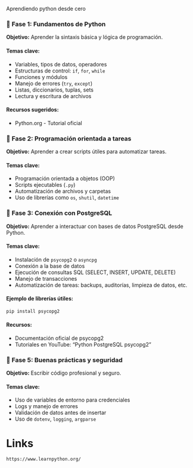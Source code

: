 Aprendiendo python desde cero

### 🧭 **Fase 1: Fundamentos de Python**
**Objetivo:** Aprender la sintaxis básica y lógica de programación.

#### Temas clave:
- Variables, tipos de datos, operadores
- Estructuras de control: `if`, `for`, `while`
- Funciones y módulos
- Manejo de errores (`try`, `except`)
- Listas, diccionarios, tuplas, sets
- Lectura y escritura de archivos

#### Recursos sugeridos:
- Python.org - Tutorial oficial

 

### 🧭 **Fase 2: Programación orientada a tareas**
**Objetivo:** Aprender a crear scripts útiles para automatizar tareas.

#### Temas clave:
- Programación orientada a objetos (OOP)
- Scripts ejecutables (`.py`)
- Automatización de archivos y carpetas
- Uso de librerías como `os`, `shutil`, `datetime`

 

### 🧭 **Fase 3: Conexión con PostgreSQL**
**Objetivo:** Aprender a interactuar con bases de datos PostgreSQL desde Python.

#### Temas clave:
- Instalación de `psycopg2` o `asyncpg`
- Conexión a la base de datos
- Ejecución de consultas SQL (SELECT, INSERT, UPDATE, DELETE)
- Manejo de transacciones
- Automatización de tareas: backups, auditorías, limpieza de datos, etc.

#### Ejemplo de librerías útiles:
```bash
pip install psycopg2
```

#### Recursos:
- Documentación oficial de psycopg2
- Tutoriales en YouTube: “Python PostgreSQL psycopg2”


### 🧭 **Fase 5: Buenas prácticas y seguridad**
**Objetivo:** Escribir código profesional y seguro.

#### Temas clave:
- Uso de variables de entorno para credenciales
- Logs y manejo de errores
- Validación de datos antes de insertar
- Uso de `dotenv`, `logging`, `argparse`
 
 
 
# Links 
```
https://www.learnpython.org/
```
